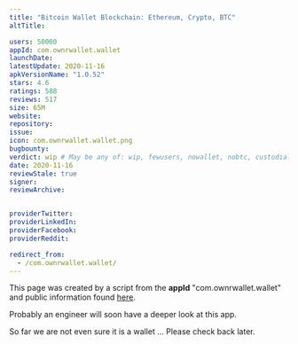 ```yaml
---
title: "Bitcoin Wallet Blockchain: Ethereum, Crypto, BTC"
altTitle: 

users: 50000
appId: com.ownrwallet.wallet
launchDate: 
latestUpdate: 2020-11-16
apkVersionName: "1.0.52"
stars: 4.6
ratings: 588
reviews: 517
size: 65M
website: 
repository: 
issue: 
icon: com.ownrwallet.wallet.png
bugbounty: 
verdict: wip # May be any of: wip, fewusers, nowallet, nobtc, custodial, nosource, nonverifiable, reproducible, bounty, defunct
date: 2020-11-16
reviewStale: true
signer: 
reviewArchive:


providerTwitter: 
providerLinkedIn: 
providerFacebook: 
providerReddit: 

redirect_from:
  - /com.ownrwallet.wallet/
---
```



This page was created by a script from the **appId** "com.ownrwallet.wallet" and public
information found
[here](https://play.google.com/store/apps/details?id=com.ownrwallet.wallet).

Probably an engineer will soon have a deeper look at this app.

So far we are not even sure it is a wallet ... Please check back later.